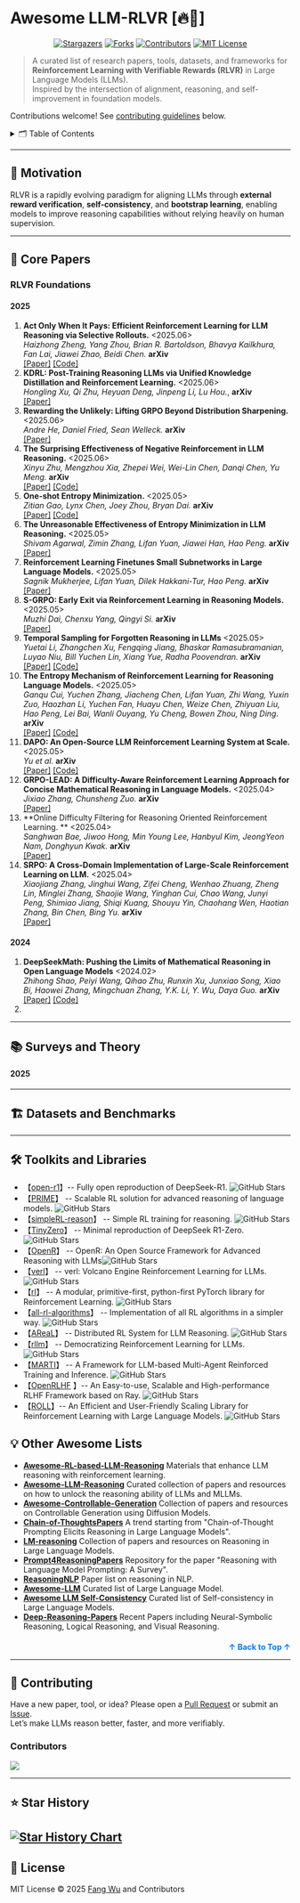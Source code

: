# Awesome LLM-RLVR [🔥📜]
<div align="center">
  <a href="https://github.com/smiles724/Awesome-LLM-RLVR/stargazers"><img src="https://img.shields.io/github/stars/smiles724/Awesome-LLM-RLVR?style=for-the-badge" alt="Stargazers"></a>
  <a href="https://github.com/smiles724/Awesome-LLM-RLVR/network/members"><img src="https://img.shields.io/github/forks/smiles724/Awesome-LLM-RLVR?style=for-the-badge" alt="Forks"></a>
  <a href="https://github.com/smiles724/Awesome-LLM-RLVR/graphs/contributors"><img src="https://img.shields.io/github/contributors/smiles724/Awesome-LLM-RLVR?style=for-the-badge" alt="Contributors"></a>
  <a href="https://github.com/smiles724/Awesome-LLM-RLVR/blob/main/LICENSE"><img src="https://img.shields.io/github/license/smiles724/Awesome-LLM-RLVR?style=for-the-badge" alt="MIT License"></a>
</div>

>  A curated list of research papers, tools, datasets, and frameworks for **Reinforcement Learning with Verifiable Rewards (RLVR)** in Large Language Models (LLMs).  
> Inspired by the intersection of alignment, reasoning, and self-improvement in foundation models.  

Contributions welcome! See [contributing guidelines](#contributing) below.

<details>
  <summary>🗂️ Table of Contents</summary>
  <ol>
    <li><a href="#motivation">🌟 Motivation</a></li>
    <li><a href="#core-papers">🧠 Core Papers</a></li>
    <li><a href="#surveys-and-theory">📚 Surveys and Theory</a></li>
    <li><a href="#datasets-and-benchmarks">🏗️ Datasets and Benchmarks</a></li>
    <li><a href="#toolkits-and-libraries">🛠️ Toolkits and Libraries</a></li>
    <li><a href="#contributing">🤝 Contributing</a></li>
    <li><a href="#license">🧾 License</a></li>
  </ol>
</details>

---

<h2 id="motivation">🌟 Motivation</h2>

RLVR is a rapidly evolving paradigm for aligning LLMs through **external reward verification**, **self-consistency**, and **bootstrap learning**, enabling models to improve reasoning capabilities without relying heavily on human supervision.

---

<h2 id="core-papers">🧠 Core Papers</h2>

<h3 id="rlvr-foundations">RLVR Foundations</h3>

<h4>2025</h4>

1. **Act Only When It Pays: Efficient Reinforcement Learning for LLM Reasoning via Selective Rollouts.** <2025.06>   
   *Haizhong Zheng, Yang Zhou, Brian R. Bartoldson, Bhavya Kailkhura, Fan Lai, Jiawei Zhao, Beidi Chen.* **arXiv**  
   [[Paper]](https://www.arxiv.org/abs/2506.02177) [[Code]](https://github.com/Infini-AI-Lab/GRESO/)
2. **KDRL: Post-Training Reasoning LLMs via Unified Knowledge Distillation and Reinforcement Learning.** <2025.06>  
    *Hongling Xu, Qi Zhu, Heyuan Deng, Jinpeng Li, Lu Hou.*, **arXiv**  
   [[Paper]](https://arxiv.org/pdf/2506.02208v1)
3. **Rewarding the Unlikely: Lifting GRPO Beyond Distribution Sharpening.** <2025.06>  
    *Andre He, Daniel Fried, Sean Welleck.* **arXiv**  
   [[Paper]](https://www.arxiv.org/abs/2506.02355)
4. **The Surprising Effectiveness of Negative Reinforcement in LLM Reasoning.** <2025.06>  
    *Xinyu Zhu, Mengzhou Xia, Zhepei Wei, Wei-Lin Chen, Danqi Chen, Yu Meng.* **arXiv**    
   [[Paper]](https://arxiv.org/abs/2506.01347) [[Code]](https://github.com/TianHongZXY/RLVR-Decomposed)
5. **One-shot Entropy Minimization.** <2025.05>  
    *Zitian Gao, Lynx Chen, Joey Zhou, Bryan Dai.* **arXiv**  
   [[Paper]](https://www.arxiv.org/pdf/2505.20282) [[Code]](https://github.com/zitian-gao/one-shot-em)
6. **The Unreasonable Effectiveness of Entropy Minimization in LLM Reasoning.** <2025.05>  
    *Shivam Agarwal, Zimin Zhang, Lifan Yuan, Jiawei Han, Hao Peng.* **arXiv**  
   [[Paper]](https://arxiv.org/abs/2505.15134)
7. **Reinforcement Learning Finetunes Small Subnetworks in Large Language Models.** <2025.05>  
    *Sagnik Mukherjee, Lifan Yuan, Dilek Hakkani-Tur, Hao Peng.* **arXiv**  
   [[Paper]](https://arxiv.org/abs/2505.11711)
8. **S-GRPO: Early Exit via Reinforcement Learning in Reasoning Models.** <2025.05>  
    *Muzhi Dai, Chenxu Yang, Qingyi Si.* **arXiv**  
   [[Paper]](https://arxiv.org/abs/2505.07686)
9. **Temporal Sampling for Forgotten Reasoning in LLMs** <2025.05>   
   *Yuetai Li, Zhangchen Xu, Fengqing Jiang, Bhaskar Ramasubramanian, Luyao Niu, Bill Yuchen Lin, Xiang Yue, Radha Poovendran.* **arXiv**    
   [[Paper]](https://arxiv.org/abs/2505.20196) [[Code]](https://github.com/uw-nsl/Temporal_Forgetting)
10. **The Entropy Mechanism of Reinforcement Learning for Reasoning Language Models.** <2025.05>   
    *Ganqu Cui, Yuchen Zhang, Jiacheng Chen, Lifan Yuan, Zhi Wang, Yuxin Zuo, Haozhan Li, Yuchen Fan, Huayu Chen, Weize Chen, Zhiyuan Liu, Hao Peng, Lei Bai, Wanli Ouyang, Yu Cheng, Bowen Zhou, Ning Ding.* **arXiv**    
    [[Paper]](https://arxiv.org/abs/2505.22617) [[Code]](https://github.com/PRIME-RL/Entropy-Mechanism-of-RL)
12. **DAPO: An Open-Source LLM Reinforcement Learning System at Scale.**  <2025.05>   
   *Yu et al.* **arXiv**    
   [[Paper]](https://arxiv.org/abs/2503.14476) [[Code]](https://github.com/BytedTsinghua-SIA/DAPO)
11. **GRPO-LEAD: A Difficulty-Aware Reinforcement Learning Approach for Concise Mathematical Reasoning in Language Models.**  <2025.04>   
    *Jixiao Zhang, Chunsheng Zuo.* **arXiv**   
   [[Paper]](https://arxiv.org/abs/2504.09696) 
12. **Online Difficulty Filtering for Reasoning Oriented Reinforcement Learning. **  <2025.04>   
    *Sanghwan Bae, Jiwoo Hong, Min Young Lee, Hanbyul Kim, JeongYeon Nam, Donghyun Kwak.*  **arXiv**   
    [[Paper]](https://arxiv.org/abs/2504.03380)
13. **SRPO: A Cross-Domain Implementation of Large-Scale Reinforcement Learning on LLM.** <2025.04>   
    *Xiaojiang Zhang, Jinghui Wang, Zifei Cheng, Wenhao Zhuang, Zheng Lin, Minglei Zhang, Shaojie Wang, Yinghan Cui, Chao Wang, Junyi Peng, Shimiao Jiang, Shiqi Kuang, Shouyu Yin, Chaohang Wen, Haotian Zhang, Bin Chen, Bing Yu.*  **arXiv**   
    [[Paper]](https://arxiv.org/abs/2504.14286)  

<h4>2024</h4>

1. **DeepSeekMath: Pushing the Limits of Mathematical Reasoning in Open Language Models** <2024.02>  
   *Zhihong Shao, Peiyi Wang, Qihao Zhu, Runxin Xu, Junxiao Song, Xiao Bi, Haowei Zhang, Mingchuan Zhang, Y.K. Li, Y. Wu, Daya Guo.* **arXiv**   
    [[Paper]](https://arxiv.org/abs/2402.03300) [[Code]](https://github.com/deepseek-ai/DeepSeek-Math)
2. 

---

<h2 id="surveys-and-theory">📚 Surveys and Theory</h2>

<h4>2025</h4>

---

<h2 id="datasets-and-benchmarks">🏗️ Datasets and Benchmarks</h2>

---

<h2 id="toolkits-and-libraries">🛠️ Toolkits and Libraries</h2>

- 【[open-r1](https://github.com/huggingface/open-r1)】-- Fully open reproduction of DeepSeek-R1. ![GitHub Stars](https://img.shields.io/github/stars/huggingface/open-r1?style=social)
- 【[PRIME](https://github.com/PRIME-RL/PRIME)】 -- Scalable RL solution for advanced reasoning of language models.  ![GitHub Stars](https://img.shields.io/github/stars/PRIME-RL/PRIME?style=social)
- 【[simpleRL-reason](https://github.com/hkust-nlp/simpleRL-reason)】 -- Simple RL training for reasoning.  ![GitHub Stars](https://img.shields.io/github/stars/hkust-nlp/simpleRL-reason?style=social)
- 【[TinyZero](https://github.com/Jiayi-Pan/TinyZero)】 -- Minimal reproduction of DeepSeek R1-Zero. ![GitHub Stars](https://img.shields.io/github/stars/Jiayi-Pan/TinyZero?style=social)
- 【[OpenR](https://github.com/openreasoner/openr)】 -- OpenR: An Open Source Framework for Advanced Reasoning with LLMs![GitHub Stars](https://img.shields.io/github/stars/openreasoner/openr?style=social)
- 【[verl](https://github.com/volcengine/verl)】 -- verl: Volcano Engine Reinforcement Learning for LLMs. ![GitHub Stars](https://img.shields.io/github/stars/volcengine/verl?style=social)
- 【[rl](https://github.com/pytorch/rl)】 -- A modular, primitive-first, python-first PyTorch library for Reinforcement Learning. ![GitHub Stars](https://img.shields.io/github/stars/pytorch/rl?style=social)
- 【[all-rl-algorithms](https://github.com/FareedKhan-dev/all-rl-algorithms)】 -- Implementation of all RL algorithms in a simpler way. ![GitHub Stars](https://img.shields.io/github/stars/FareedKhan-dev/all-rl-algorithms?style=social)
- 【[AReaL](https://github.com/inclusionAI/AReaL)】 -- Distributed RL System for LLM Reasoning. ![GitHub Stars](https://img.shields.io/github/stars/inclusionAI/AReaL?style=social)
- 【[rllm](https://github.com/agentica-project/rllm)】 -- Democratizing Reinforcement Learning for LLMs. ![GitHub Stars](https://img.shields.io/github/stars/agentica-project/rllm?style=social)
- 【[MARTI](https://github.com/TsinghuaC3I/MARTI)】 -- A Framework for LLM-based Multi-Agent Reinforced Training and Inference.  ![GitHub Stars](https://img.shields.io/github/stars/TsinghuaC3I/MARTI?style=social)
- 【[OpenRLHF](https://github.com/OpenRLHF/OpenRLHF) 】-- An Easy-to-use, Scalable and High-performance RLHF Framework based on Ray. ![GitHub Stars](https://img.shields.io/github/stars/OpenRLHF/OpenRLHF?style=social)
- 【[ROLL](https://github.com/alibaba/ROLL)】-- An Efficient and User-Friendly Scaling Library for Reinforcement Learning with Large Language Models. ![GitHub Stars](https://img.shields.io/github/stars/alibaba/ROLL?style=social)

<h2>💡 Other Awesome Lists</h2>

- **[Awesome-RL-based-LLM-Reasoning](https://github.com/bruno686/Awesome-RL-based-LLM-Reasoning)** Materials that enhance LLM reasoning with reinforcement learning. 
- **[Awesome-LLM-Reasoning](https://github.com/atfortes/Awesome-LLM-Reasoning)**  Curated collection of papers and resources on how to unlock the reasoning ability of LLMs and MLLMs.
- **[Awesome-Controllable-Generation](https://github.com/atfortes/Awesome-Controllable-Generation)**  Collection of papers and resources on Controllable Generation using Diffusion Models.
- **[Chain-of-ThoughtsPapers](https://github.com/Timothyxxx/Chain-of-ThoughtsPapers)**  A trend starting from "Chain-of-Thought Prompting Elicits Reasoning in Large Language Models".
- **[LM-reasoning](https://github.com/jeffhj/LM-reasoning)**  Collection of papers and resources on Reasoning in Large Language Models.
- **[Prompt4ReasoningPapers](https://github.com/zjunlp/Prompt4ReasoningPapers)**  Repository for the paper "Reasoning with Language Model Prompting: A Survey".
- **[ReasoningNLP](https://github.com/FreedomIntelligence/ReasoningNLP)**  Paper list on reasoning in NLP.
- **[Awesome-LLM](https://github.com/Hannibal046/Awesome-LLM)**  Curated list of Large Language Model.
- **[Awesome LLM Self-Consistency](https://github.com/SuperBruceJia/Awesome-LLM-Self-Consistency)**  Curated list of Self-consistency in Large Language Models.
- **[Deep-Reasoning-Papers](https://github.com/floodsung/Deep-Reasoning-Papers)**  Recent Papers including Neural-Symbolic Reasoning, Logical Reasoning, and Visual Reasoning.

<p align="right" style="font-size: 14px; color: #555; margin-top: 20px;">
    <a href="#top" style="text-decoration: none; color: #007bff; font-weight: bold;">
        ↑ Back to Top ↑
    </a>
</p>

---

<h2 id="contributing">🤝 Contributing</h2>

Have a new paper, tool, or idea? Please open a [Pull Request](https://github.com/yourname/awesome-llm-rlvr/pulls) or submit an [Issue](https://github.com/yourname/awesome-llm-rlvr/issues).  
Let’s make LLMs reason better, faster, and more verifiably.

### Contributors

<a href="https://github.com/smiles724/Awesome-LLM-RLVR/graphs/contributors">
  <img src="https://contrib.rocks/image?repo=smiles724/Awesome-LLM-RLVR" />
</a>


---

<h2 id="star"> ⭐ Star History</h2>

[![Star History Chart](https://api.star-history.com/svg?repos=smiles724/Awesome-LLM-RLVR&type=Date)](https://www.star-history.com/#smiles724/Awesome-LLM-RLVR&Date)
---

<h2 id="license">🧾 License</h2>

MIT License © 2025 <a href="mailto:fangwu97@stanford.edu">Fang Wu</a> and Contributors
